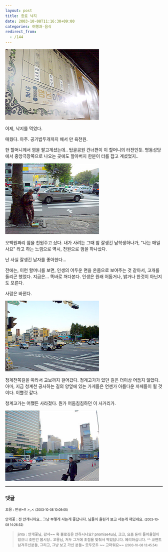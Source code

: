```yaml
---
layout: post
title: 종로 낙지
date: 2003-10-08T11:16:30+09:00
categories: 여행과-음식
redirect_from:
  - /144
---
```


![ ](/assets/media/logs_archives_DSC02106.jpg)

어제, 낙지를 먹었다.

매웠다. 아주. 공기밥두개까지 해서 만 육천원.

한 할머니께서 껌을 팔고계셨는데.. 탑골공원 건너편이 이 할머니의 터전인듯. 명동성당에서 중앙극장쪽으로 나오는 곳에도 할아버지 한분이 터를 잡고 계셨었지..

 
![ ](/assets/media/logs_archives_DSC02103.jpg)

오백원짜리 껌을 천원주고 샀다. 내가 사려는 그때 참 잘생긴 남학생하나가, "나는 매일사요" 라고 하는 느낌으로 역시, 천원으로 껌을 하나샀다.

난 사실 잘생긴 남자를 좋아한다...

전에는, 이런 할머니를 보면, 인생의 어두운 면을 온몸으로 보여주는 것 같아서, 고개를 돌리곤 했었다. 지금은... 똑바로 쳐다본다. 인생은 원래 어둡거나, 밝거나 한것이 아닌지도 모른다.

사람은 바뀐다.

![ ](/assets/media/logs_archives_DSC02104.jpg)

청계천쪽길을 따라서 교보까지 걸어갔다. 청계고가가 있던 길은 더이상 어둡지 않았다. 아마, 지금 청계천 공사하는 길의 양옆에 있는 가게들은 언젠가 아름다운 까페들이 될 것이다. 이쁠것 같다.

 
청계고가는 어쨌든 사라졌다. 뭔가 어둠침침하던 이 사거리가.

![ ](/assets/media/logs_archives_DSC02105.jpg)

* * *

### 댓글



<!--- cmt:305 --->
<!--- mail: --->
<!--- parent:0 --->

<small>꼬몽 : 반공~!! >,.< <small>(2003-10-08 10:09:05)</small></small>


<!--- cmt:307 --->
<!--- mail: --->
<!--- parent:0 --->

<small>안개꽃 : 전 안개니까요.. 그냥 부옇게 사는게 좋답니다. 님들이 올린거 보고 사는게 재밌네요. <small>(2003-10-08 14:26:32)</small></small>


<!--- cmt:306 --->
<!--- mail: --->
<!--- parent:0 --->

> <small>jinto : 안개꽃님, 감사~~ 혹 블로깅은 안하시나요? promise4u님, 크크, 요즘 돈이 들어올일이 있으니 조만간 봅시당.. 꼬몽님, 저두 그거에 초점을 맞춰서 찍었답니다. 예리하십니다. ^^  코멘트 남겨주신분들, 그리고, 그냥 보고 가신 분들~ 모두모두 ~~ 고마워요~~ <small>(2003-10-08 13:45:54)</small></small>
